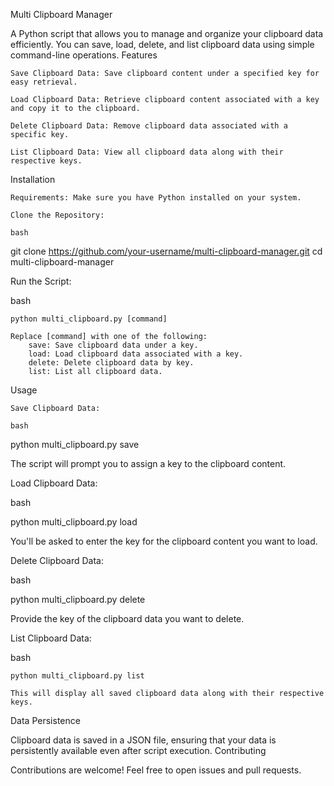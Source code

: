 Multi Clipboard Manager

A Python script that allows you to manage and organize your clipboard data efficiently. You can save, load, delete, and list clipboard data using simple command-line operations.
Features

    Save Clipboard Data: Save clipboard content under a specified key for easy retrieval.

    Load Clipboard Data: Retrieve clipboard content associated with a key and copy it to the clipboard.

    Delete Clipboard Data: Remove clipboard data associated with a specific key.

    List Clipboard Data: View all clipboard data along with their respective keys.

Installation

    Requirements: Make sure you have Python installed on your system.

    Clone the Repository:

    bash

git clone https://github.com/your-username/multi-clipboard-manager.git
cd multi-clipboard-manager

Run the Script:

bash

    python multi_clipboard.py [command]

    Replace [command] with one of the following:
        save: Save clipboard data under a key.
        load: Load clipboard data associated with a key.
        delete: Delete clipboard data by key.
        list: List all clipboard data.

Usage

    Save Clipboard Data:

    bash

python multi_clipboard.py save

The script will prompt you to assign a key to the clipboard content.

Load Clipboard Data:

bash

python multi_clipboard.py load

You'll be asked to enter the key for the clipboard content you want to load.

Delete Clipboard Data:

bash

python multi_clipboard.py delete

Provide the key of the clipboard data you want to delete.

List Clipboard Data:

bash

    python multi_clipboard.py list

    This will display all saved clipboard data along with their respective keys.

Data Persistence

Clipboard data is saved in a JSON file, ensuring that your data is persistently available even after script execution.
Contributing

Contributions are welcome! Feel free to open issues and pull requests.